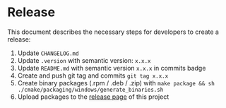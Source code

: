 Release
=======

This document describes the necessary steps for developers to create a release:

1. Update `CHANGELOG.md`
2. Update `.version` with semantic version: `x.x.x`
3. Update `README.md` with semantic version `x.x.x` in commits badge
4. Create and push git tag and commits `git tag x.x.x`
5. Create binary packages (.rpm / .deb / .zip) with `make package && sh ./cmake/packaging/windows/generate_binaries.sh`
6. Upload packages to the [release page](https://github.com/stlink-org/stlink/releases) of this project
